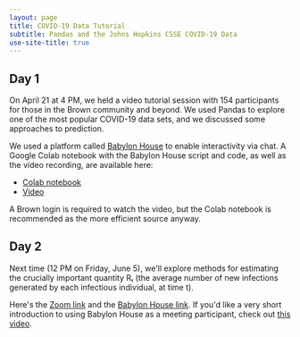 ```yaml
---
layout: page
title: COVID-19 Data Tutorial
subtitle: Pandas and the Johns Hopkins CSSE COVID-19 Data
use-site-title: true
---
```


## Day 1

On April 21 at 4 PM, we held a video tutorial session with 154 participants for those in the Brown community and beyond. We used Pandas to explore one of the most popular COVID-19 data sets, and we discussed some approaches to prediction. 

We used a platform called [Babylon House](https://babylon.house) to enable interactivity via chat. A Google Colab notebook with the Babylon House script and code, as well as the video recording, are available here: 

* [Colab notebook](https://colab.research.google.com/drive/12IyckouU_Mqr9x5uTNvFyVuJ2ZGO5g9m)  
* [Video](https://brown.zoom.us/rec/share/zMpoEeqs819LS9LTwnr9B7wfO47Ceaa80SdM_vJfnxtqiFmaeXLS4EHr7dF7PYdR)

A Brown login is required to watch the video, but the Colab notebook is recommended as the more efficient source anyway.

## Day 2

Next time (12 PM on Friday, June 5), we'll explore methods for estimating the crucially important quantity Rₜ (the average number of new infections generated by each infectious individual, at time t). 

Here's the [Zoom link](https://brown.zoom.us/j/91357528021) and the [Babylon House link](https://babylon.house/projects/9282c066-ff77-46d2-8a63-394af6ff5105/join). If you'd like a very short introduction to using Babylon House as a meeting participant, check out [this video](https://youtu.be/RZB2W1R3t3c).

